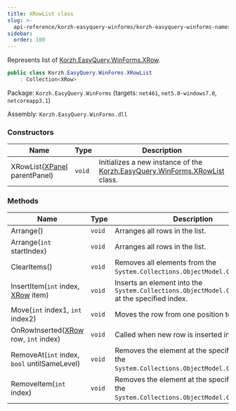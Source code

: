 ```yaml
---
title: XRowList class
slug: >-
  api-reference/korzh-easyquery-winforms/korzh-easyquery-winforms-namespace/xrowlist-class
sidebar:
  order: 100
---
```


Represents list of [Korzh.EasyQuery.WinForms.XRow](///easyquery/docs/api-reference/korzh-easyquery-winforms/korzh-easyquery-winforms-namespace/xrow-class).
```csharp
public class Korzh.EasyQuery.WinForms.XRowList
    : Collection<XRow>

```
Package: `Korzh.EasyQuery.WinForms` (targets: `net461`, `net5.0-windows7.0`, `netcoreapp3.1`)

Assembly: `Korzh.EasyQuery.WinForms.dll`

### Constructors

| Name | Type | Description | 
| --- | --- | --- | 
| XRowList([XPanel](///easyquery/docs/api-reference/korzh-easyquery-winforms/korzh-easyquery-winforms-namespace/xpanel-class) parentPanel) | `void` | Initializes a new instance of the [Korzh.EasyQuery.WinForms.XRowList](///easyquery/docs/api-reference/korzh-easyquery-winforms/korzh-easyquery-winforms-namespace/xrowlist-class) class. | 


### Methods

| Name | Type | Description | 
| --- | --- | --- | 
| Arrange() | `void` | Arranges all rows in the list. | 
| Arrange(`int` startIndex) | `void` | Arranges all rows in the list. | 
| ClearItems() | `void` | Removes all elements from the `System.Collections.ObjectModel.Collection'1`. | 
| InsertItem(`int` index, [XRow](///easyquery/docs/api-reference/korzh-easyquery-winforms/korzh-easyquery-winforms-namespace/xrow-class) item) | `void` | Inserts an element into the `System.Collections.ObjectModel.Collection'1` at the specified index. | 
| Move(`int` index1, `int` index2) | `void` | Moves the row from one position to another. | 
| OnRowInserted([XRow](///easyquery/docs/api-reference/korzh-easyquery-winforms/korzh-easyquery-winforms-namespace/xrow-class) row, `int` index) | `void` | Called when new row is inserted into panel. | 
| RemoveAt(`int` index, `bool` untilSameLevel) | `void` | Removes the element at the specified index of the `System.Collections.ObjectModel.Collection'1`. | 
| RemoveItem(`int` index) | `void` | Removes the element at the specified index of the `System.Collections.ObjectModel.Collection'1`. |
